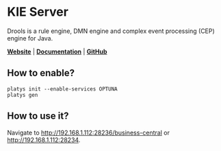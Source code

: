# KIE Server

Drools is a rule engine, DMN engine and complex event processing (CEP) engine for Java. 

**[Website](https://drools.org/)** | **[Documentation](https://drools.org/learn/documentation.html)** | **[GitHub](https://github.com/kiegroup/drools)**

## How to enable?

```
platys init --enable-services OPTUNA
platys gen
```

## How to use it?

Navigate to <http://192.168.1.112:28236/business-central> or <http://192.168.1.112:28234>.